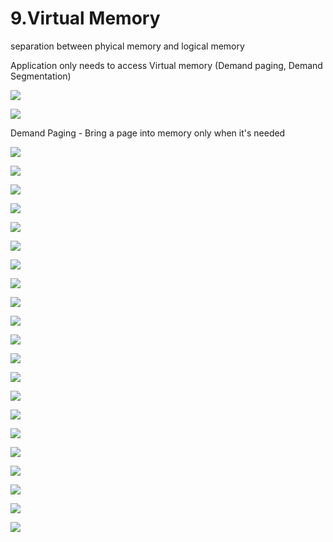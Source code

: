 # 9.Virtual Memory

separation between phyical memory and logical memory 

Application only needs to access Virtual memory \(Demand paging, Demand Segmentation\)

![](../.gitbook/assets/image%20%28141%29.png)



![](../.gitbook/assets/image%20%28121%29.png)



Demand Paging - Bring a page into memory only when it's needed

![](../.gitbook/assets/image%20%2857%29.png)

![](../.gitbook/assets/image%20%2839%29.png)

![](../.gitbook/assets/image%20%2894%29.png)

![](../.gitbook/assets/image%20%28168%29.png)

![](../.gitbook/assets/image%20%28128%29.png)

![](../.gitbook/assets/image%20%28136%29.png)

![](../.gitbook/assets/image%20%2814%29.png)



![](../.gitbook/assets/image%20%28174%29.png)



![](../.gitbook/assets/image%20%28102%29.png)

![](../.gitbook/assets/image%20%28138%29.png)

![](../.gitbook/assets/image%20%28165%29.png)

![](../.gitbook/assets/image%20%2826%29.png)

![](../.gitbook/assets/image%20%282%29.png)

![](../.gitbook/assets/image%20%2813%29.png)

![](../.gitbook/assets/image%20%2898%29.png)



![](../.gitbook/assets/image%20%28156%29.png)

![](../.gitbook/assets/image%20%2882%29.png)

![](../.gitbook/assets/image%20%28134%29.png)

![](../.gitbook/assets/image%20%2824%29.png)

![](../.gitbook/assets/image%20%28109%29.png)

![](../.gitbook/assets/image.png)

